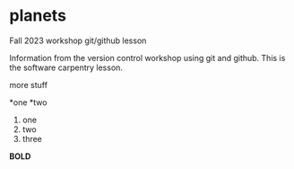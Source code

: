 # planets
Fall 2023 workshop git/github lesson

Information from the version control workshop using git and github. This is the software carpentry lesson.

more stuff

*one
*two

1. one
2. two
3. three

**BOLD**
